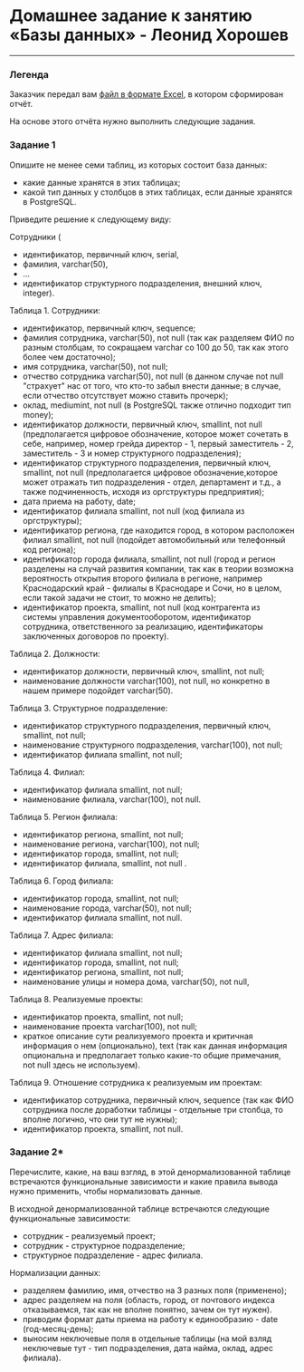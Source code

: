 # Домашнее задание к занятию «Базы данных» - Леонид Хорошев


---
### Легенда

Заказчик передал вам [файл в формате Excel](https://github.com/netology-code/sdb-homeworks/blob/main/resources/hw-12-1.xlsx), в котором сформирован отчёт. 

На основе этого отчёта нужно выполнить следующие задания.

### Задание 1

Опишите не менее семи таблиц, из которых состоит база данных:

- какие данные хранятся в этих таблицах;
- какой тип данных у столбцов в этих таблицах, если данные хранятся в PostgreSQL.

Приведите решение к следующему виду:

Сотрудники (

- идентификатор, первичный ключ, serial,
- фамилия, varchar(50),
- ...
- идентификатор структурного подразделения, внешний ключ, integer).

Таблица 1. Сотрудники:
- идентификатор,  первичный ключ, sequence;
- фамилия сотрудника, varchar(50), not null (так как разделяем ФИО по разным столбцам, то сокращаем varchar со 100 до 50, так как этого более чем достаточно);
- имя сотрудника, varchar(50), not null;
- отчество сотрудника varchar(50), not null (в данном случае not null "страхует" нас от того, что кто-то забыл внести данные; в случае, если отчество отсутствует можно ставить прочерк);
- оклад, mediumint, not null (в PostgreSQL также отлично подходит тип money);
- идентификатор должности, первичный ключ, smallint, not null (предполагается цифровое обозначение, которое может сочетать в себе, например, номер грейда  директор - 1, первый заместитель - 2, заместитель - 3 и номер структурного подразделения);
- идентификатор структурного подразделения, первичный ключ, smallint, not null (предполагается цифровое обозначение,которое может отражать тип подразделения - отдел, департамент и т.д., а также подчиненность, исходя из оргструктуры предприятия);
- дата приема на работу, date;
- идентификатор филиала smallint, not null (код филиала из оргструктуры);
- идентификатор региона, где находится город, в котором расположен филиал smallint, not null (подойдет автомобильный или телефонный код региона);
- идентификатор города филиала, smallint, not null (город и регион разделены на случай развития компании, так как в теории возможна вероятность открытия второго филиала в регионе, например Краснодарский край - филиалы в Краснодаре и Сочи, но в целом, если такой задачи не стоит, то можно не делить);
- идентификатор проекта, smallint, not null (код контрагента из системы управления документооборотом, идентификатор сотрудника, ответственного за реализацию, идентификаторы заключенных договоров по проекту). 

Таблица 2. Должности:
- идентификатор должности, первичный ключ, smallint, not null;
- наименование должности varchar(100), not null, но конкретно в нашем примере подойдет varchar(50).

Таблица 3. Структурное подразделение:
 - идентификатор структурного подразделения, первичный ключ, smallint, not null;
 - наименование структурного подразделения, varchar(100), not null;
 - идентификатор филиала smallint, not null;

Таблица 4. Филиал:
 - идентификатор филиала smallint, not null;
 - наименование филиала, varchar(100), not null.

Таблица 5. Регион филиала:
 - идентификатор региона, smallint, not null;
 - наименование региона, varchar(100), not null;
 - идентификатор города, smallint, not null;
 - идентификатор филиала, smallint, not null .

Таблица 6. Город филиала:
 - идентификатор города, smallint, not null;
 - наименование города, varchar(50), not null;
 - идентификатор филиала smallint, not null.

Таблица 7. Адрес филиала:
 - идентификатор филиала smallint, not null;
 - идентификатор города, smallint, not null;
 - идентификатор региона, smallint, not null;
 - наименование улицы и номера дома, varchar(50), not null, 
   
Таблица 8. Реализуемые проекты:
- идентификатор проекта, smallint, not null;
- наименование проекта varchar(100), not null;
- краткое описание сути реализуемого проекта и критичная информация о нем (опционально), text (так как данная информация опциональна и предполагает только какие-то общие примечания, not null здесь не используем).

Таблица 9. Отношение сотрудника к реализуемым им проектам:
- идентификатор сотрудника, первичный ключ, sequence (так как ФИО сотрудника после доработки таблицы - отдельные три столбца, то вполне логично, что они тут не нужны);
- идентификатор проекта, smallint, not null.

 
### Задание 2*

Перечислите, какие, на ваш взгляд, в этой денормализованной таблице встречаются функциональные зависимости и какие правила вывода нужно применить, чтобы нормализовать данные.

В исходной денормализованной таблице встречаются следующие функциональные зависимости:
- сотрудник - реализуемый проект;
- сотрудник - структурное подразделение;
- структурное подразделение - адрес филиала.
  
Нормализации данных:
- разделяем фамилию, имя, отчество на 3 разных поля (применено);
- адрес разделяем на поля (область, город, от почтового индекса отказываемся, так как не вполне понятно, зачем он тут нужен).
- приводим формат даты приема на работу к единообразию - date (год-месяц-день);
- выносим неключевые поля в отдельные таблицы (на мой взляд неключевые тут - тип подразделения, дата найма, оклад, адрес филиала).

